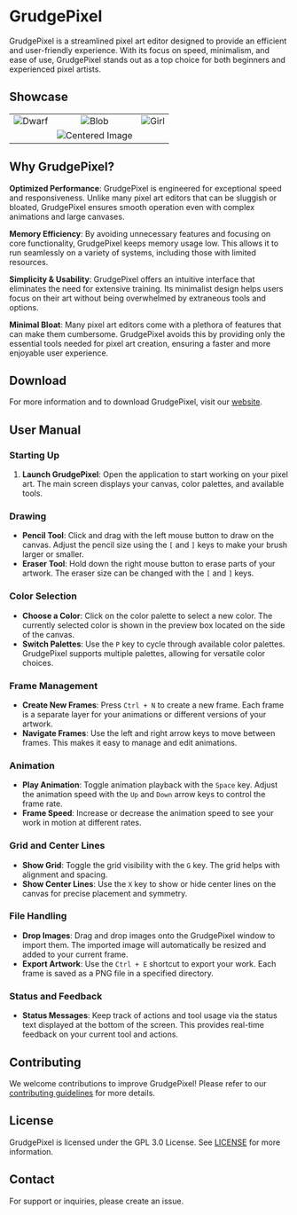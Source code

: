 # GrudgePixel

GrudgePixel is a streamlined pixel art editor designed to provide an efficient and user-friendly experience. With its focus on speed, minimalism, and ease of use, GrudgePixel stands out as a top choice for both beginners and experienced pixel artists.

## Showcase

<table style="width:100%; text-align:center;">
  <tr>
    <td><img src="https://raw.githubusercontent.com/datavorous/GrudgePixel/main/demo/cute_.PNG" alt="Dwarf"></td>
    <td><img src="https://raw.githubusercontent.com/datavorous/GrudgePixel/main/demo/blob.PNG" alt="Blob"></td>
    <td><img src="https://raw.githubusercontent.com/datavorous/GrudgePixel/main/demo/girl.PNG" alt="Girl"></td>
  </tr>
  <tr>
    <td></td>
    <td><img src="https://raw.githubusercontent.com/datavorous/GrudgePixel/main/demo/knight.PNG" alt="Centered Image"></td>
    <td></td>
  </tr>
</table>


## Why GrudgePixel?

**Optimized Performance**: GrudgePixel is engineered for exceptional speed and responsiveness. Unlike many pixel art editors that can be sluggish or bloated, GrudgePixel ensures smooth operation even with complex animations and large canvases.

**Memory Efficiency**: By avoiding unnecessary features and focusing on core functionality, GrudgePixel keeps memory usage low. This allows it to run seamlessly on a variety of systems, including those with limited resources.

**Simplicity & Usability**: GrudgePixel offers an intuitive interface that eliminates the need for extensive training. Its minimalist design helps users focus on their art without being overwhelmed by extraneous tools and options.

**Minimal Bloat**: Many pixel art editors come with a plethora of features that can make them cumbersome. GrudgePixel avoids this by providing only the essential tools needed for pixel art creation, ensuring a faster and more enjoyable user experience.

## Download

For more information and to download GrudgePixel, visit our [website](https://datavorous.github.io/GrudgePixel/).

## User Manual

### Starting Up

1. **Launch GrudgePixel**: Open the application to start working on your pixel art. The main screen displays your canvas, color palettes, and available tools.

### Drawing

- **Pencil Tool**: Click and drag with the left mouse button to draw on the canvas. Adjust the pencil size using the `[` and `]` keys to make your brush larger or smaller.
- **Eraser Tool**: Hold down the right mouse button to erase parts of your artwork. The eraser size can be changed with the `[` and `]` keys.

### Color Selection

- **Choose a Color**: Click on the color palette to select a new color. The currently selected color is shown in the preview box located on the side of the canvas.
- **Switch Palettes**: Use the `P` key to cycle through available color palettes. GrudgePixel supports multiple palettes, allowing for versatile color choices.

### Frame Management

- **Create New Frames**: Press `Ctrl + N` to create a new frame. Each frame is a separate layer for your animations or different versions of your artwork.
- **Navigate Frames**: Use the left and right arrow keys to move between frames. This makes it easy to manage and edit animations.

### Animation

- **Play Animation**: Toggle animation playback with the `Space` key. Adjust the animation speed with the `Up` and `Down` arrow keys to control the frame rate.
- **Frame Speed**: Increase or decrease the animation speed to see your work in motion at different rates.

### Grid and Center Lines

- **Show Grid**: Toggle the grid visibility with the `G` key. The grid helps with alignment and spacing.
- **Show Center Lines**: Use the `X` key to show or hide center lines on the canvas for precise placement and symmetry.

### File Handling

- **Drop Images**: Drag and drop images onto the GrudgePixel window to import them. The imported image will automatically be resized and added to your current frame.
- **Export Artwork**: Use the `Ctrl + E` shortcut to export your work. Each frame is saved as a PNG file in a specified directory.

### Status and Feedback

- **Status Messages**: Keep track of actions and tool usage via the status text displayed at the bottom of the screen. This provides real-time feedback on your current tool and actions.

## Contributing

We welcome contributions to improve GrudgePixel! Please refer to our [contributing guidelines](http://example.com/) for more details.

## License

GrudgePixel is licensed under the GPL 3.0 License. See [LICENSE](LICENSE) for more information.

## Contact

For support or inquiries, please create an issue.
